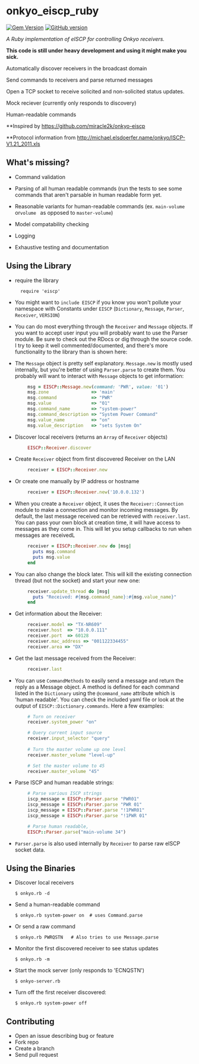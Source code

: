 onkyo_eiscp_ruby
================
[![Gem Version](https://badge.fury.io/rb/onkyo_eiscp_ruby.png)](http://badge.fury.io/rb/onkyo_eiscp_ruby)
[![GitHub version](https://badge.fury.io/gh/mikerodrigues%2Fonkyo_eiscp_ruby.png)](http://badge.fury.io/gh/mikerodrigues%2Fonkyo_eiscp_ruby)

*A Ruby implementation of eISCP for controlling Onkyo receivers.*

**This code is still under heavy development and using it might make you sick.**

Automatically discover receivers in the broadcast domain

Send commands to receivers and parse returned messages

Open a TCP socket to receive solicited and non-solicited status updates.

Mock reciever (currently only responds to discovery)

Human-readable commands

**Inspired by https://github.com/miracle2k/onkyo-eiscp

**Protocol information from http://michael.elsdoerfer.name/onkyo/ISCP-V1.21_2011.xls

What's missing?
---------------
* Command validation

* Parsing of all human readable commands (run the tests to see some commands that aren't parsable in human readable form yet.

* Reasonable variants for human-readable commands (ex. `main-volume` or`volume
` as opposed to `master-volume`)

* Model compatability checking

* Logging

* Exhaustive testing and documentation

Using the Library
-----------------
* require the library

		require 'eiscp'

* You might want to `include EISCP` if you know you won't pollute your namespace
  with Constants under `EISCP` (`Dictionary`, `Message`, `Parser`, `Receiver`,
  `VERSION`)

* You can do most everything through the `Receiver` and `Message` objects. If you
  want to accept user input you will probably want to use the Parser module. Be
  sure to check out the RDocs or dig through the source code. I try to keep it
  well commented/documented, and there's more functionality to the library than
  is shown here:

* The `Message` object is pretty self explanatory. `Message.new` is mostly used
  internally, but you're better of using `Parser.parse` to create them. You
  probably will want to interact with `Message` objects to get information:

```ruby		
		msg = EISCP::Message.new(command: 'PWR', value: '01')
		msg.zone                => 'main'
		msg.command             => "PWR"
		msg.value               => "01"
		msg.command_name        => "system-power"
		msg.command_description => "System Power Command"
		msg.value_name          => "on"
		msg.value_description   => "sets System On"
```

* Discover local receivers (returns an `Array` of `Receiver` objects)

```ruby		
		EISCP::Receiver.discover
```

* Create `Receiver` object from first discovered Receiver on the LAN

```ruby		
		receiver = EISCP::Receiver.new
```

* Or create one manually by IP address or hostname

```ruby		
		receiver = EISCP::Receiver.new('10.0.0.132')
```

* When you create a `Receiver` object, it uses the `Receiver::Connection` module to
  make a connection and monitor incoming messages. By default, the last message
  received can be retrieved with `receiver.last`. You can
  pass your own block at creation time, it will have access to messages as they
  come in. This will let you setup callbacks to run when messages are receivedL

```ruby
		receiver = EISCP::Receiver.new do |msg|
		  puts msg.command
		  puts msg.value
		end
```

* You can also change the block later. This will kill the existing connection
  thread (but not the socket) and start your new one:

```ruby		
		receiver.update_thread do |msg|
		  puts "Received: #{msg.command_name}:#{msg.value_name}"
		end
```

* Get information about the Receiver:
	
```ruby		
		receiver.model => "TX-NR609"
		receiver.host  => "10.0.0.111"
		receiver.port  => 60128
		receiver.mac_address => "001122334455"
		receiver.area => "DX"
```

* Get the last message received from the Receiver:

```ruby		
		receiver.last
```

* You can use `CommandMethods` to easily send a message and return the reply as
  a Message object. A method is defined for each command listed in the
  `Dictionary` using the `@command_name` attribute which is 'human readable'.
  You can check the included yaml file or look at the output of 
  `EISCP::Dictionary.commands`. Here a few examples:
		
```ruby		
		# Turn on receiver
		receiver.system_power "on"

		# Query current input source
		receiver.input_selector "query"
		
		# Turn the master volume up one level
		receiver.master_volume "level-up"

		# Set the master volume to 45
		receiver.master_volume "45"
```

* Parse ISCP and human readable strings:

```ruby     		
		# Parse various ISCP strings 
		iscp_message = EISCP::Parser.parse "PWR01"
		iscp_message = EISCP::Parser.parse "PWR 01"
		iscp_message = EISCP::Parser.parse "!1PWR01"
		iscp_message = EISCP::Parser.parse "!1PWR 01"

		# Parse human readable,
		EISCP::Parser.parse("main-volume 34")
```

* `Parser.parse` is also used internally by `Receiver` to parse raw eISCP socket
  data.


Using the Binaries
------------------

* Discover local receivers

	`$ onkyo.rb -d`
		
* Send a human-readable command

	`$ onkyo.rb system-power on  # uses Command.parse`

* Or send a raw command

	`$ onkyo.rb PWRQSTN   # Also tries to use Message.parse`

* Monitor the first discovered receiver to see status updates

	`$ onkyo.rb -m`

* Start the mock server (only responds to 'ECNQSTN')

	`$ onkyo-server.rb`

* Turn off the first receiver discovered:

	`$ onkyo.rb system-power off`

Contributing
------------

* Open an issue describing bug or feature
* Fork repo
* Create a branch
* Send pull request
